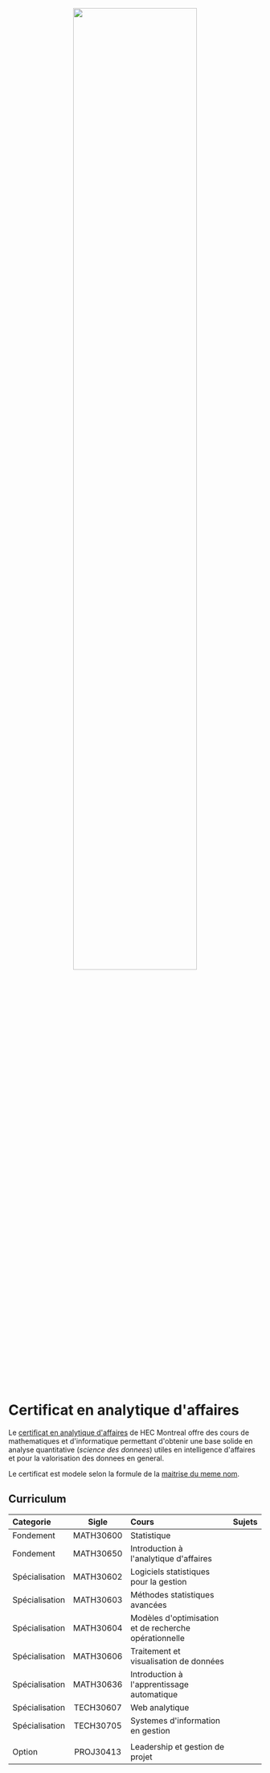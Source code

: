 <p align="center">
  <img width="70%" height="70%" src="https://www.hec.ca/web_resources/img/logoPrintVersion.jpg">
</p>

# Certificat en analytique d'affaires

Le [certificat en analytique d'affaires](https://www.hec.ca/programmes/certificats/certificat-analytique-affaires/structure/index.html) de HEC Montreal offre des cours de mathematiques et d'informatique permettant d'obtenir une base solide en analyse quantitative (*science des donnees*) utiles en intelligence d'affaires et pour la valorisation des donnees en general.

Le certificat est modele selon la formule de la [maitrise du meme nom](https://www.hec.ca/programmes/maitrises/maitrise-science-donnees-analytique-affaires/structure/index.html). 

## Curriculum
| Categorie      | Sigle     | Cours                                                 | Sujets |
| :------------- | :-------: | :---------------------------------------------------- | :----- |
| Fondement      | MATH30600 | Statistique                                           |        |
| Fondement      | MATH30650 | Introduction à l'analytique d'affaires                |        |
| Spécialisation | MATH30602 | Logiciels statistiques pour la gestion                |        |
| Spécialisation | MATH30603 | Méthodes statistiques avancées                        |        |
| Spécialisation | MATH30604 | Modèles d'optimisation et de recherche opérationnelle |        |
| Spécialisation | MATH30606 | Traitement et visualisation de données                |        |
| Spécialisation | MATH30636 | Introduction à l'apprentissage automatique            |        |
| Spécialisation | TECH30607 | Web analytique                                        |        |
| Spécialisation | TECH30705 | Systemes d'information en gestion                     |        |
|||||
| Option         | PROJ30413 | Leadership et gestion de projet                       |        |

